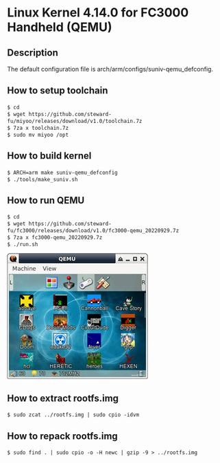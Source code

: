 # Linux Kernel 4.14.0 for FC3000 Handheld (QEMU)
## Description
The default configuration file is arch/arm/configs/suniv-qemu_defconfig.  
  
## How to setup toolchain
```console
$ cd
$ wget https://github.com/steward-fu/miyoo/releases/download/v1.0/toolchain.7z
$ 7za x toolchain.7z
$ sudo mv miyoo /opt
```
  
## How to build kernel
```console
$ ARCH=arm make suniv-qemu_defconfig
$ ./tools/make_suniv.sh
```
  
## How to run QEMU
```
$ cd
$ wget https://github.com/steward-fu/fc3000/releases/download/v1.0/fc3000-qemu_20220929.7z
$ 7za x fc3000-qemu_20220929.7z
$ ./run.sh
```
![Alt text](readme/1.jpg)
  
## How to extract rootfs.img
```
$ sudo zcat ../rootfs.img | sudo cpio -idvm
```
  
## How to repack rootfs.img
```
$ sudo find . | sudo cpio -o -H newc | gzip -9 > ../rootfs.img
```
